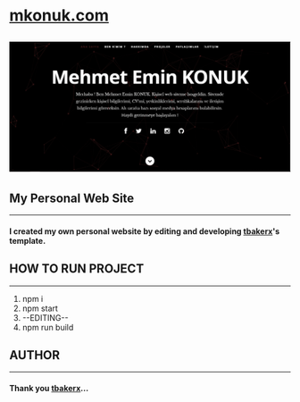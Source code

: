 # [mkonuk.com](http://www.mkonuk.com)

![This is how it looks!](https://github.com/mkonuk66/mkonuk.com/blob/master/public/images/portfolio/mkonukcom.webp)
---------------

## My Personal Web Site
------------------- --------
#### I created my own personal website by editing and developing  [tbakerx](https://github.com/tbakerx/react-resume-template)'s template.

## HOW TO RUN PROJECT   
---------------------------
1. npm i
2. npm start
3. --EDITING--
4. npm run build




## AUTHOR
-------------------------
#### Thank you [tbakerx](https://github.com/tbakerx/react-resume-template)...
